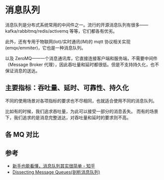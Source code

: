 # 消息队列

消息队列是分布式系统常用的中间件之一。流行的开源消息队列有很多——kafka/rabbitmq/redis/activemq 等等，它们都各有优劣。

此外，还有专用于物联网(Iot)/实时通讯(IM)的 mqtt 协议相关实现(emqx/emmiter)，它也是一种消息队列。

以及 ZeroMQ——一个消息通讯库，它直接连接客户端和服务端，不需要中间件（Message Broker 代理），因此吞吐量和延时都很低。但是不支持持久化，也不保证消息的送达。

## 主要指标：吞吐量、延时、可靠性、持久化

不同的使用场景对各项指标的要求也不尽相同，也就适合使用不同的消息队列。

比如有的时候，我们追求吞吐量，为此可以接受一部分的消息丢失。
而有的场景下，我们追求的是消息完整送达，对吞吐量和延时的要求则不高。

## 各 MQ 对比

## 参考

- [新手也能看懂，消息队列其实很简单 - 知乎](https://zhuanlan.zhihu.com/p/52773169)
- [Dissecting Message Queues(剖析消息队列)](https://bravenewgeek.com/dissecting-message-queues/)


